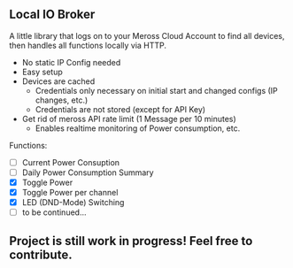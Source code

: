 ## Local IO Broker
A little library that logs on to your Meross Cloud Account to find all devices, then handles all functions locally via HTTP.
- No static IP Config needed
- Easy setup
- Devices are cached
  - Credentials only necessary on initial start and changed configs (IP changes, etc.)
  - Credentials are not stored (except for API Key)
- Get rid of meross API rate limit (1 Message per 10 minutes)
  - Enables realtime monitoring of Power consumption, etc.

Functions:
- [ ] Current Power Consuption
- [ ] Daily Power Consumption Summary
- [x] Toggle Power
- [x] Toggle Power per channel
- [x] LED (DND-Mode) Switching
- [ ] to be continued...

## Project is still work in progress! Feel free to contribute.
